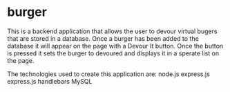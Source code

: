 # burger

 This is a backend application that allows the user to devour virtual bugers that are stored in a database. Once a burger has been added to the database it will appear on the page with a Devour It button. Once the button is pressed it sets the burger to devoured and displays it in a sperate list on the page.
 
The technologies used to create this application are:
node.js
express.js
express.js handlebars
MySQL

